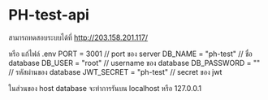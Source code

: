 # PH-test-api
 
สามารถทดสอบระบบได้ที่ http://203.158.201.117/

หรือ แก้ไฟล์ .env 
PORT = 3001 // port ของ server
DB_NAME = "ph-test" // ชื่อ database
DB_USER = "root" // username ของ database
DB_PASSWORD = "" // รหัสผ่านของ database
JWT_SECRET = "ph-test" // secret ของ jwt

ในส่วนของ host database จะทำการรันบน localhost หรือ 127.0.0.1


